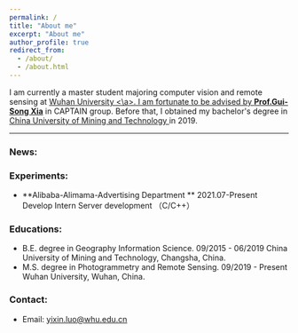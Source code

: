 ```yaml
---
permalink: /
title: "About me"
excerpt: "About me"
author_profile: true
redirect_from: 
  - /about/
  - /about.html
---
```



I am currently a master student majoring computer vision and remote sensing at <a href="https://www.whu.edu.cn/" target="_blank"> Wuhan University <\a>. I am fortunate to be advised by [**Prof.Gui-Song Xia**](http://www.captain-whu.com/xia.html) in CAPTAIN group. Before that, I obtained my bachelor's degree in <a href="https://www.cumt.edu.cn/" target="_blank"> China University of Mining and Technology </a>in 2019.
  
  
---
### News:
<!-- * 2021.03 One paper is accepted to **CVPR 2021**. -->
  
### Experiments:
* **Alibaba-Alimama-Advertising Department ** 2021.07-Present
  Develop Intern
  Server development （C/C++）

### Educations:
* B.E. degree in Geography Information Science. 09/2015 - 06/2019
  China University of Mining and Technology, Changsha, China.
* M.S. degree in Photogrammetry and Remote Sensing. 09/2019 - Present
  Wuhan University, Wuhan, China.

### Contact:
- Email: yixin.luo@whu.edu.cn



